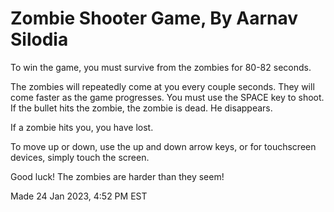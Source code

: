 # Zombie Shooter Game, By Aarnav Silodia

To win the game, you must survive from the zombies for 80-82 seconds.

The zombies will repeatedly come at you every couple seconds. They will come faster as the game progresses.  You must use the SPACE key to shoot.  If the bullet hits the zombie, the zombie is dead.  He disappears.

If a zombie hits you, you have lost.

To move up or down, use the up and down arrow keys, or for touchscreen devices, simply touch the screen.

Good luck!  The zombies are harder than they seem!

Made 24 Jan 2023, 4:52 PM EST
